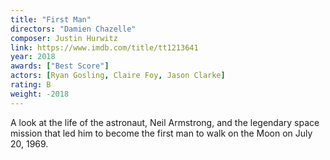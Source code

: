 ```yaml
---
title: "First Man"
directors: "Damien Chazelle"
composer: Justin Hurwitz 
link: https://www.imdb.com/title/tt1213641
year: 2018
awards: ["Best Score"]
actors: [Ryan Gosling, Claire Foy, Jason Clarke]
rating: B
weight: -2018
---
```

A look at the life of the astronaut, Neil Armstrong, and the legendary space mission that led him to become the first man to walk on the Moon on July 20, 1969.